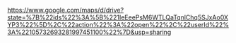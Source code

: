 https://www.google.com/maps/d/drive?state=%7B%22ids%22%3A%5B%221IeEeePsM6WTLQaTqnlChq5SJxAo0XYP3%22%5D%2C%22action%22%3A%22open%22%2C%22userId%22%3A%22105732693281997451100%22%7D&usp=sharing

